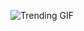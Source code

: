 
<!-- GIF_SECTION -->
![Trending GIF](https://media0.giphy.com/media/v1.Y2lkPThiYjIxNzcybXBlY3YyaXl0YTg3cGp0anc5NW03cHBkdWNzMXE1MTJoaTZyZHE3MSZlcD12MV9naWZzX3NlYXJjaCZjdD1n/scZPhLqaVOM1qG4lT9/giphy.gif)
<!-- END_GIF_SECTION -->
